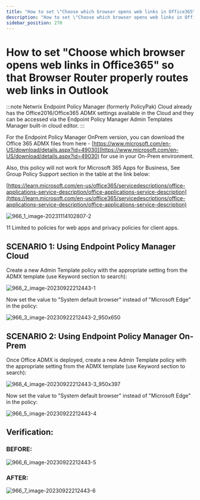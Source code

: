 ```yaml
---
title: "How to set \"Choose which browser opens web links in Office365\" so that Browser Router properly routes web links in Outlook"
description: "How to set \"Choose which browser opens web links in Office365\" so that Browser Router properly routes web links in Outlook"
sidebar_position: 270
---
```


# How to set "Choose which browser opens web links in Office365" so that Browser Router properly routes web links in Outlook

:::note
Netwrix Endpoint Policy Manager (formerly PolicyPak) Cloud already has the
Office2016/Office365 ADMX settings available in the Cloud and they can be accessed via the Endpoint
Policy Manager Admin Templates Manager built-in cloud editor.‌
:::


For the Endpoint Policy Manager OnPrem version, you can download the Office 365 ADMX files from
here -
[https://www.microsoft.com/en-US/download/details.aspx?id=49030](https://www.microsoft.com/en-US/download/details.aspx?id=49030)
for use in your On-Prem environment.

Also, this policy will not work for Microsoft 365 Apps for Business, See Group Policy Support
section in the table at the link below:

[https://learn.microsoft.com/en-us/office365/servicedescriptions/office-applications-service-description/office-applications-service-description](https://learn.microsoft.com/en-us/office365/servicedescriptions/office-applications-service-description/office-applications-service-description)

![966_1_image-20231114102807-2](/images/endpointpolicymanager/troubleshooting/browserrouter/966_1_image-20231114102807-2.webp)

11 Limited to policies for web apps and privacy policies for client apps.

## SCENARIO 1: Using Endpoint Policy Manager Cloud

Create a new Admin Template policy with the appropriate setting from the ADMX template (use Keyword
section to search):

![966_2_image-20230922212443-1](/images/endpointpolicymanager/troubleshooting/browserrouter/966_2_image-20230922212443-1.webp)

Now set the value to "System default browser" instead of "Microsoft Edge" in the policy:

![966_3_image-20230922212443-2_950x650](/images/endpointpolicymanager/troubleshooting/browserrouter/966_3_image-20230922212443-2_950x650.webp)

## SCENARIO 2: Using Endpoint Policy Manager On-Prem

Once Office ADMX is deployed, create a new Admin Template policy with the appropriate setting from
the ADMX template (use Keyword section to search):

![966_4_image-20230922212443-3_950x397](/images/endpointpolicymanager/troubleshooting/browserrouter/966_4_image-20230922212443-3_950x397.webp)

Now set the value to "System default browser" instead of "Microsoft Edge" in the policy:

![966_5_image-20230922212443-4](/images/endpointpolicymanager/troubleshooting/browserrouter/966_5_image-20230922212443-4.webp)

## Verification:

### BEFORE:

![966_6_image-20230922212443-5](/images/endpointpolicymanager/troubleshooting/browserrouter/966_6_image-20230922212443-5.webp)

### AFTER:

![966_7_image-20230922212443-6](/images/endpointpolicymanager/troubleshooting/browserrouter/966_7_image-20230922212443-6.webp)
